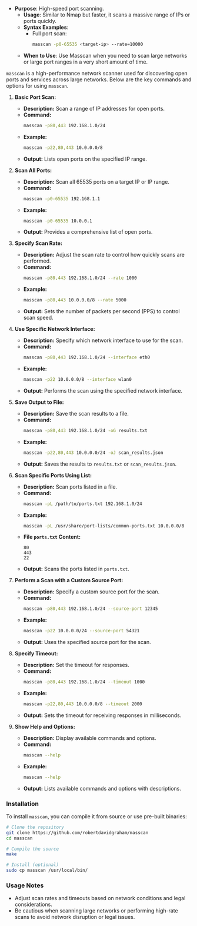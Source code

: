  - **Purpose**: High-speed port scanning.
   - **Usage**: Similar to Nmap but faster, it scans a massive range of IPs or ports quickly.
   - **Syntax Examples**:
     - Full port scan:
       ```bash
       masscan -p0-65535 <target-ip> --rate=10000
       ```
   - **When to Use**: Use Masscan when you need to scan large networks or large port ranges in a very short amount of time.

`masscan` is a high-performance network scanner used for discovering open ports and services across large networks. Below are the key commands and options for using `masscan`.

1. **Basic Port Scan:**
   - **Description:** Scan a range of IP addresses for open ports.
   - **Command:**
     ```bash
     masscan -p80,443 192.168.1.0/24
     ```
   - **Example:**
     ```bash
     masscan -p22,80,443 10.0.0.0/8
     ```
   - **Output:** Lists open ports on the specified IP range.

2. **Scan All Ports:**
   - **Description:** Scan all 65535 ports on a target IP or IP range.
   - **Command:**
     ```bash
     masscan -p0-65535 192.168.1.1
     ```
   - **Example:**
     ```bash
     masscan -p0-65535 10.0.0.1
     ```
   - **Output:** Provides a comprehensive list of open ports.

3. **Specify Scan Rate:**
   - **Description:** Adjust the scan rate to control how quickly scans are performed.
   - **Command:**
     ```bash
     masscan -p80,443 192.168.1.0/24 --rate 1000
     ```
   - **Example:**
     ```bash
     masscan -p80,443 10.0.0.0/8 --rate 5000
     ```
   - **Output:** Sets the number of packets per second (PPS) to control scan speed.

4. **Use Specific Network Interface:**
   - **Description:** Specify which network interface to use for the scan.
   - **Command:**
     ```bash
     masscan -p80,443 192.168.1.0/24 --interface eth0
     ```
   - **Example:**
     ```bash
     masscan -p22 10.0.0.0/8 --interface wlan0
     ```
   - **Output:** Performs the scan using the specified network interface.

5. **Save Output to File:**
   - **Description:** Save the scan results to a file.
   - **Command:**
     ```bash
     masscan -p80,443 192.168.1.0/24 -oG results.txt
     ```
   - **Example:**
     ```bash
     masscan -p22,80,443 10.0.0.0/24 -oJ scan_results.json
     ```
   - **Output:** Saves the results to `results.txt` or `scan_results.json`.

6. **Scan Specific Ports Using List:**
   - **Description:** Scan ports listed in a file.
   - **Command:**
     ```bash
     masscan -pL /path/to/ports.txt 192.168.1.0/24
     ```
   - **Example:**
     ```bash
     masscan -pL /usr/share/port-lists/common-ports.txt 10.0.0.0/8
     ```
   - **File `ports.txt` Content:**
     ```
     80
     443
     22
     ```
   - **Output:** Scans the ports listed in `ports.txt`.

7. **Perform a Scan with a Custom Source Port:**
   - **Description:** Specify a custom source port for the scan.
   - **Command:**
     ```bash
     masscan -p80,443 192.168.1.0/24 --source-port 12345
     ```
   - **Example:**
     ```bash
     masscan -p22 10.0.0.0/24 --source-port 54321
     ```
   - **Output:** Uses the specified source port for the scan.

8. **Specify Timeout:**
   - **Description:** Set the timeout for responses.
   - **Command:**
     ```bash
     masscan -p80,443 192.168.1.0/24 --timeout 1000
     ```
   - **Example:**
     ```bash
     masscan -p22,80,443 10.0.0.0/8 --timeout 2000
     ```
   - **Output:** Sets the timeout for receiving responses in milliseconds.

9. **Show Help and Options:**
   - **Description:** Display available commands and options.
   - **Command:**
     ```bash
     masscan --help
     ```
   - **Example:**
     ```bash
     masscan --help
     ```
   - **Output:** Lists available commands and options with descriptions.

### **Installation**

To install `masscan`, you can compile it from source or use pre-built binaries:

```bash
# Clone the repository
git clone https://github.com/robertdavidgraham/masscan
cd masscan

# Compile the source
make

# Install (optional)
sudo cp masscan /usr/local/bin/
```

### **Usage Notes**

- Adjust scan rates and timeouts based on network conditions and legal considerations.
- Be cautious when scanning large networks or performing high-rate scans to avoid network disruption or legal issues.